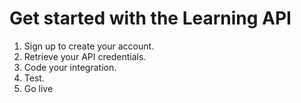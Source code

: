 # Get started with the Learning API

1. Sign up to create your account.
2. Retrieve your API credentials.
3. Code your integration.
4. Test.
5. Go live